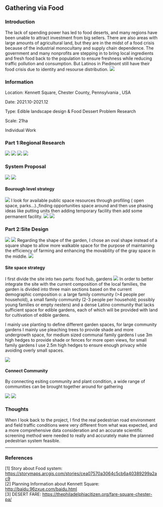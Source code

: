## Gathering via Food

### Introduction

The lack of spending power has led to food deserts, and many regions have been unable to attract investment from big sellers. There are also areas with large amounts of agricultural land, but they are in the midst of a food crisis because of the industrial monocultany and supply chain dependence. The government and many nonprofits are stepping in to bring local ingredients and fresh food back to the population to ensure freshness while reducing traffic pollution and consumption. But Latinos in Piedmont still have their food crisis due to identity and resourse distribution.
<img src="images/food/1.jpg?raw=true"/>

### Information

Location: Kennett Square, Chester County, Pennsylvania , USA

Date: 2021.10-2021.12

Type: Edible landscape design & Food Dessert Problem Research

Scale: 21ha

Individual Work

### Part 1:Regional Research

<img src="images/food/116.jpg?raw=false"/>
<img src="images/food/1.png.jpg?raw=true"/>
<img src="images/food/117.jpg?raw=true"/>

<img src="images/food/1.png.jpg?raw=true"/>

### System Proposal

<img src="images/food/118.jpg?raw=false"/>
<img src="images/food/1.png.jpg?raw=true"/>

####   Bourough level strategy
<img src="images/food/1191.jpg?raw=true"/>
I look for available public space resources through profiling  ( open space, parks...).,finding opportunities space around and then use phasing ideas like putting units then adding temporary facility then add some permanent facility.

<img src="images/food/1.png.jpg?raw=true"/>
<img src="images/food/1.png.jpg?raw=true"/>

### Part 2:Site Design
<img src="images/food/120.jpg?raw=true"/>

<img src="images/food/BLANK.jpg?raw=true"/>
Regarding the shape of the garden, I chose an oval shape instead of a square shape to allow more walkable space for the purpose of maintaining the efficiency of farming and enhancing the movability of the gray space in the middle.

<img src="images/food/1.png.jpg?raw=true"/>

####   Site space strategy
I first divide the site into two parts: food hub, gardens 
<img src="images/food/122.jpg?raw=true"/>
In order to better integrate the site with the current composition of the local families, the garden is divided into three main sections based on the current demographic composition o: a large family community (>4 people per household), a small family community (2-3 people per household; possibly young families or empty nesters) and a dense Latino community that lacks sufficient space for edible gardens, each of which will be provided with land for cultivation of edible gardens.

I mainly use planting to define different garden spaces, for large community gardens I mainly use pleaching trees to provide shade and more undergrowth space, for medium sized communal family gardens I use 3m high hedges to provide shade or fences for more open views, for small family gardens I use 2.5m high hedges to ensure enough privacy while avoiding overly small spaces.

<img src="images/food/1.png.jpg?raw=true"/>

#### Connect Community
By connecting esiting community and plant condition, a wide range of communities can be brought together around for gathering

<img src="images/food/food_52.jpg?raw=true"/>
<img src="images/food/123.jpg?raw=true"/>


### Thoughts

When I look back to the project, I find the real pedestrian road environment and field traffic conditions were very different from what was expected, and a more comprehensive data consideration and an accurate scientific screening method were needed to really and accurately make the planned pedestrian system feasible.


___

### References

[1] Story about Food system: https://storymaps.arcgis.com/stories/cea07570a3064c5cb6a40389299a2ac9
<br>[2] Planning Information about Kennett Square: http://baidu.96zxue.com/baidu.html
<br>[3] DESERT FARE:
https://thephiladelphiacitizen.org/fare-square-chester-pa/

